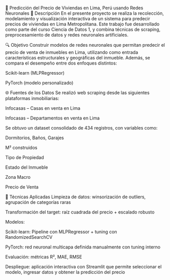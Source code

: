 🏡 Predicción del Precio de Viviendas en Lima, Perú usando Redes Neuronales
📌 Descripción
En el presente proyecto se realiza la recolección, modelamiento y visualización interactiva de un sistema para predecir precios de viviendas en Lima Metropolitana. Este trabajo fue desarrollado como parte del curso Ciencia de Datos 1, y combina técnicas de scraping, preprocesamiento de datos y redes neuronales artificiales.

🔍 Objetivo
Construir modelos de redes neuronales que permitan predecir el precio de venta de inmuebles en Lima, utilizando como entrada características estructurales y geográficas del inmueble. Además, se compara el desempeño entre dos enfoques distintos:

Scikit-learn (MLPRegressor)

PyTorch (modelo personalizado)

🌐 Fuentes de los Datos
Se realizó web scraping desde las siguientes plataformas inmobiliarias:

Infocasas – Casas en venta en Lima

Infocasas – Departamentos en venta en Lima

Se obtuvo un dataset consolidado de 434 registros, con variables como:

Dormitorios, Baños, Garajes

M² construidos

Tipo de Propiedad

Estado del Inmueble

Zona Macro

Precio de Venta

🧪 Técnicas Aplicadas
Limpieza de datos: winsorización de outliers, agrupación de categorías raras

Transformación del target: raíz cuadrada del precio + escalado robusto

Modelos:

Scikit-learn: Pipeline con MLPRegressor + tuning con RandomizedSearchCV

PyTorch: red neuronal multicapa definida manualmente con tuning interno

Evaluación: métricas R², MAE, RMSE

Despliegue: aplicación interactiva con Streamlit que permite seleccionar el modelo, ingresar datos y obtener la predicción del precio
